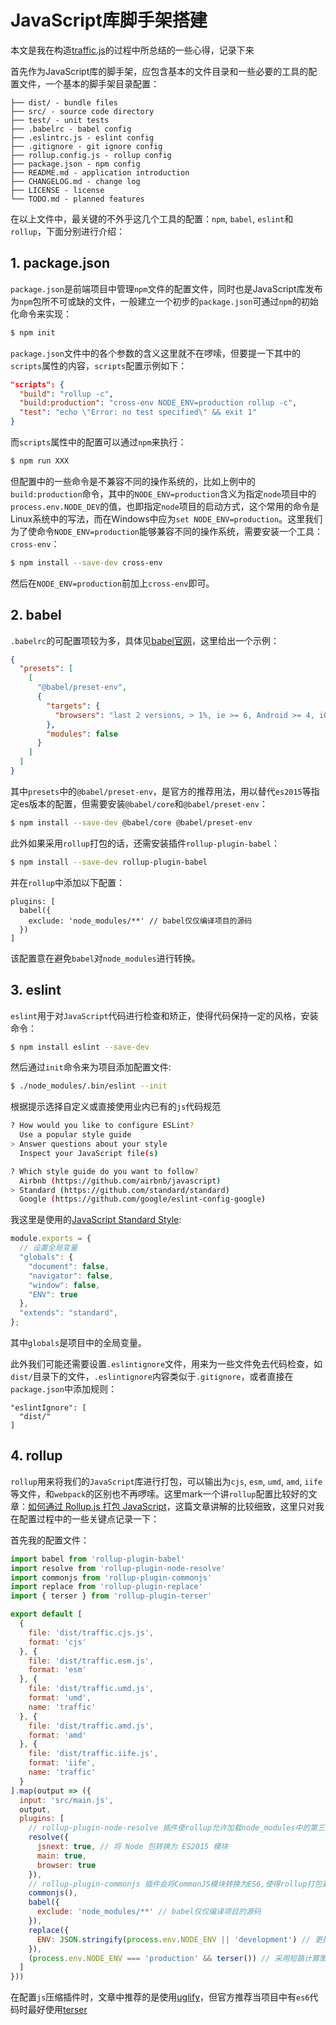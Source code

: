 # JavaScript库脚手架搭建

本文是我在构造[traffic.js](https://github.com/Capolla/traffic)的过程中所总结的一些心得，记录下来

首先作为JavaScript库的脚手架，应包含基本的文件目录和一些必要的工具的配置文件，一个基本的脚手架目录配置：

```
├── dist/ - bundle files
├── src/ - source code directory
├── test/ - unit tests
├── .babelrc - babel config
├── .eslintrc.js - eslint config
├── .gitignore - git ignore config
├── rollup.config.js - rollup config
├── package.json - npm config
├── README.md - application introduction
├── CHANGELOG.md - change log
├── LICENSE - license
└── TODO.md - planned features
```

在以上文件中，最关键的不外乎这几个工具的配置：`npm`, `babel`, `eslint`和`rollup`，下面分别进行介绍：

## 1. package.json

`package.json`是前端项目中管理`npm`文件的配置文件，同时也是JavaScript库发布为`npm`包所不可或缺的文件，一般建立一个初步的`package.json`可通过`npm`的初始化命令来实现：
```bash
$ npm init
```
`package.json`文件中的各个参数的含义这里就不在啰嗦，但要提一下其中的`scripts`属性的内容，`scripts`配置示例如下：
```json
"scripts": {
  "build": "rollup -c",
  "build:production": "cross-env NODE_ENV=production rollup -c",
  "test": "echo \"Error: no test specified\" && exit 1"
}
```
而`scripts`属性中的配置可以通过`npm`来执行：
```bash
$ npm run XXX
```
但配置中的一些命令是不兼容不同的操作系统的，比如上例中的`build:production`命令，其中的`NODE_ENV=production`含义为指定`node`项目中的`process.env.NODE_DEV`的值，也即指定`node`项目的启动方式，这个常用的命令是Linux系统中的写法，而在Windows中应为`set NODE_ENV=production`。这里我们为了使命令`NODE_ENV=production`能够兼容不同的操作系统，需要安装一个工具：`cross-env`：
```bash
$ npm install --save-dev cross-env
```
然后在`NODE_ENV=production`前加上`cross-env`即可。

## 2. babel

`.babelrc`的可配置项较为多，具体见[babel官网](https://babeljs.io/)，这里给出一个示例：
```json
{
  "presets": [
    [
      "@babel/preset-env",
      {
        "targets": {
          "browsers": "last 2 versions, > 1%, ie >= 6, Android >= 4, iOS >= 6, and_uc > 9"
        },
        "modules": false
      }
    ]
  ]
}
```
其中`presets`中的`@babel/preset-env`，是官方的推荐用法，用以替代`es2015`等指定es版本的配置，但需要安装`@babel/core`和`@babel/preset-env`：
```bash
$ npm install --save-dev @babel/core @babel/preset-env
```
此外如果采用`rollup`打包的话，还需安装插件`rollup-plugin-babel`：
```bash
$ npm install --save-dev rollup-plugin-babel
```
并在`rollup`中添加以下配置：
```
plugins: [
  babel({
    exclude: 'node_modules/**' // babel仅仅编译项目的源码
  })
]
```
该配置意在避免`babel`对`node_modules`进行转换。

## 3. eslint

`eslint`用于对`JavaScript`代码进行检查和矫正，使得代码保持一定的风格，安装命令：
```bash
$ npm install eslint --save-dev
```
然后通过`init`命令来为项目添加配置文件:
```bash
$ ./node_modules/.bin/eslint --init
```
根据提示选择自定义或直接使用业内已有的`js`代码规范
```bash
? How would you like to configure ESLint?
  Use a popular style guide
> Answer questions about your style
  Inspect your JavaScript file(s)
```
```bash
? Which style guide do you want to follow?
  Airbnb (https://github.com/airbnb/javascript)
> Standard (https://github.com/standard/standard)
  Google (https://github.com/google/eslint-config-google)
```
我这里是使用的[JavaScript Standard Style](https://standardjs.com/):
```js
module.exports = {
  // 设置全局变量
  "globals": {
    "document": false,
    "navigator": false,
    "window": false,
    "ENV": true
  },
  "extends": "standard",
};
```
其中`globals`是项目中的全局变量。

此外我们可能还需要设置`.eslintignore`文件，用来为一些文件免去代码检查，如`dist/`目录下的文件，`.eslintignore`内容类似于`.gitignore`，或者直接在`package.json`中添加规则：
```
"eslintIgnore": [
  "dist/"
]
```

## 4. rollup

`rollup`用来将我们的`JavaScript`库进行打包，可以输出为`cjs`, `esm`, `umd`, `amd`, `iife`等文件，和`webpack`的区别也不再啰嗦。这里mark一个讲`rollup`配置比较好的文章：[如何通过 Rollup.js 打包 JavaScript](https://zhuanlan.zhihu.com/p/28096758)，这篇文章讲解的比较细致，这里只对我在配置过程中的一些关键点记录一下：

首先我的配置文件：
```js
import babel from 'rollup-plugin-babel'
import resolve from 'rollup-plugin-node-resolve'
import commonjs from 'rollup-plugin-commonjs'
import replace from 'rollup-plugin-replace'
import { terser } from 'rollup-plugin-terser'

export default [
  {
    file: 'dist/traffic.cjs.js',
    format: 'cjs'
  }, {
    file: 'dist/traffic.esm.js',
    format: 'esm'
  }, {
    file: 'dist/traffic.umd.js',
    format: 'umd',
    name: 'traffic'
  }, {
    file: 'dist/traffic.amd.js',
    format: 'amd'
  }, {
    file: 'dist/traffic.iife.js',
    format: 'iife',
    name: 'traffic'
  }
].map(output => ({
  input: 'src/main.js',
  output,
  plugins: [
    // rollup-plugin-node-resolve 插件使rollup允许加载node_modules中的第三方模块
    resolve({
      jsnext: true, // 将 Node 包转换为 ES2015 模块
      main: true,
      browser: true
    }),
    // rollup-plugin-commonjs 插件会将CommonJS模块转换为ES6,使得rollup打包兼容
    commonjs(),
    babel({
      exclude: 'node_modules/**' // babel仅仅编译项目的源码
    }),
    replace({
      ENV: JSON.stringify(process.env.NODE_ENV || 'development') // 更换全局变量ENV的值
    }),
    (process.env.NODE_ENV === 'production' && terser()) // 采用短路计算策略：生产环境下压缩js文件，这里使用了terser而非uglify，因为uglify不支持es6
  ]
}))
```
在配置`js`压缩插件时，文章中推荐的是使用[uglify](https://github.com/TrySound/rollup-plugin-uglify)，但官方推荐当项目中有`es6`代码时最好使用[terser](https://github.com/TrySound/rollup-plugin-terser)





